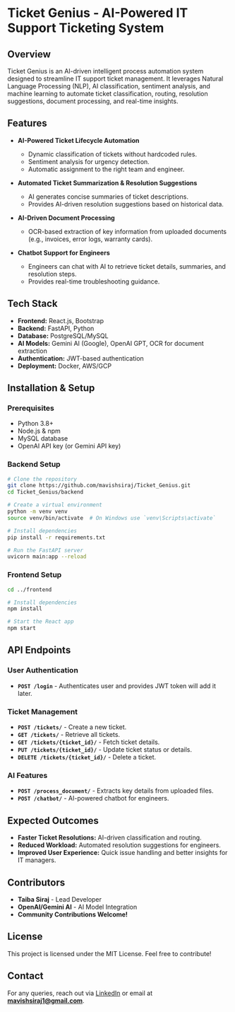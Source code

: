 # Ticket Genius - AI-Powered IT Support Ticketing System

## Overview
Ticket Genius is an AI-driven intelligent process automation system designed to streamline IT support ticket management. It leverages Natural Language Processing (NLP), AI classification, sentiment analysis, and machine learning to automate ticket classification, routing, resolution suggestions, document processing, and real-time insights.

## Features
- **AI-Powered Ticket Lifecycle Automation**
  - Dynamic classification of tickets without hardcoded rules.
  - Sentiment analysis for urgency detection.
  - Automatic assignment to the right team and engineer.
  
- **Automated Ticket Summarization & Resolution Suggestions**
  - AI generates concise summaries of ticket descriptions.
  - Provides AI-driven resolution suggestions based on historical data.

- **AI-Driven Document Processing**
  - OCR-based extraction of key information from uploaded documents (e.g., invoices, error logs, warranty cards).

- **Chatbot Support for Engineers**
  - Engineers can chat with AI to retrieve ticket details, summaries, and resolution steps.
  - Provides real-time troubleshooting guidance.

## Tech Stack
- **Frontend:** React.js, Bootstrap
- **Backend:** FastAPI, Python
- **Database:** PostgreSQL/MySQL
- **AI Models:** Gemini AI (Google), OpenAI GPT, OCR for document extraction
- **Authentication:** JWT-based authentication
- **Deployment:** Docker, AWS/GCP

## Installation & Setup
### Prerequisites
- Python 3.8+
- Node.js & npm
- MySQL database
- OpenAI API key (or Gemini API key)

### Backend Setup
```bash
# Clone the repository
git clone https://github.com/mavishsiraj/Ticket_Genius.git
cd Ticket_Genius/backend

# Create a virtual environment
python -m venv venv
source venv/bin/activate  # On Windows use `venv\Scripts\activate`

# Install dependencies
pip install -r requirements.txt

# Run the FastAPI server
uvicorn main:app --reload
```

### Frontend Setup
```bash
cd ../frontend

# Install dependencies
npm install

# Start the React app
npm start
```

## API Endpoints
### User Authentication
- **`POST /login`** - Authenticates user and provides JWT token will add it later.

### Ticket Management
- **`POST /tickets/`** - Create a new ticket.
- **`GET /tickets/`** - Retrieve all tickets.
- **`GET /tickets/{ticket_id}/`** - Fetch ticket details.
- **`PUT /tickets/{ticket_id}/`** - Update ticket status or details.
- **`DELETE /tickets/{ticket_id}/`** - Delete a ticket.

### AI Features
- **`POST /process_document/`** - Extracts key details from uploaded files.
- **`POST /chatbot/`** - AI-powered chatbot for engineers.

## Expected Outcomes
- **Faster Ticket Resolutions:** AI-driven classification and routing.
- **Reduced Workload:** Automated resolution suggestions for engineers.
- **Improved User Experience:** Quick issue handling and better insights for IT managers.

## Contributors
- **Taiba Siraj** - Lead Developer
- **OpenAI/Gemini AI** - AI Model Integration
- **Community Contributions Welcome!**

## License
This project is licensed under the MIT License. Feel free to contribute!

## Contact
For any queries, reach out via [LinkedIn](https://www.linkedin.com/in/taiba-siraj/) or email at **mavishsiraj1@gmail.com**.

